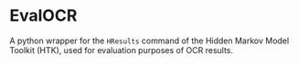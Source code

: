 # EvalOCR
A python wrapper for the ```HResults``` command of the Hidden Markov Model Toolkit (HTK), used for evaluation purposes of OCR results. 
